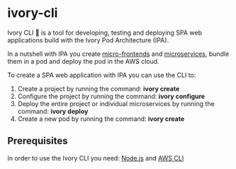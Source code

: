 # ivory-cli
Ivory CLI 🐘 is a tool for developing, testing and deploying SPA web applications build with the Ivory Pod Architecture (IPA).

In a nutshell with IPA you create [micro-frontends](https://micro-frontends.org/) and [microservices](https://microservices.io/patterns/microservices.html), bundle them in a pod and deploy the pod in the AWS cloud.

To create a SPA web application with IPA you can use the CLI to:

1. Create a project by running the command: **ivory create**
2. Configure the project by running the command: **ivory configure**
3. Deploy the entire project or individual microservices by running the command: **ivory deploy**
4. Create a new pod by running the command: **ivory create**

## Prerequisites
In order to use the Ivory CLI you need: [Node.js](https://nodejs.org/en/) and [AWS CLI](https://aws.amazon.com/cli/)
